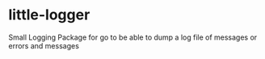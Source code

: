 # little-logger
Small Logging Package for go to be able to dump a log file of messages or errors and messages
